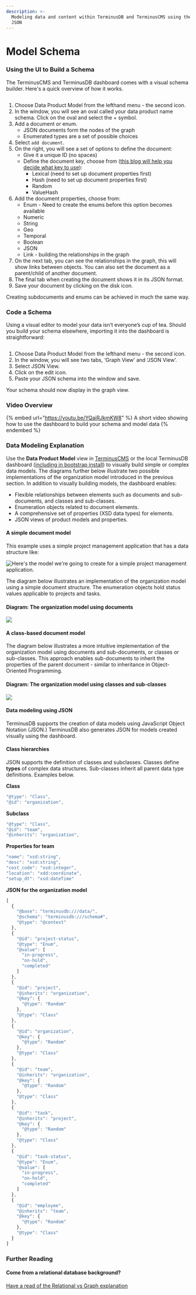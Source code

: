 ```yaml
---
description: >-
  Modeling data and content within TerminusDB and TerminusCMS using the UI and
  JSON
---
```


# Model Schema

### Using the UI to Build a Schema

The TerminusCMS and TerminusDB dashboard comes with a visual schema builder. Here's a quick overview of how it works.

<figure><img src="../../../.gitbook/assets/04-dashboard-model-builder.jpg" alt=""><figcaption></figcaption></figure>

1. Choose Data Product Model from the lefthand menu - the second icon.&#x20;
2. In the window, you will see an oval called your data product name schema. Click on the oval and select the + symbol.&#x20;
3. Add a document or enum.&#x20;
   * JSON documents form the nodes of the graph&#x20;
   * Enumerated types are a set of possible choices&#x20;
4. Select `add document`.&#x20;
5. On the right, you will see a set of options to define the document:&#x20;
   * Give it a unique ID (no spaces)&#x20;
   * Define the document key, choose from ([this blog will help you decide what key to use](https://terminusdb.com/blog/uri-generation/)):&#x20;
     * Lexical (need to set up document properties first)&#x20;
     * Hash (need to set up document properties first)&#x20;
     * Random&#x20;
     * ValueHash
6. Add the document properties, choose from:&#x20;
   * Enum - Need to create the enums before this option becomes available&#x20;
   * Numeric&#x20;
   * String&#x20;
   * Geo&#x20;
   * Temporal&#x20;
   * Boolean&#x20;
   * JSON&#x20;
   * Link - building the relationships in the graph&#x20;
7. On the next tab, you can see the relationships in the graph, this will show links between objects. You can also set the document as a parent/child of another document.&#x20;
8. The final tab when creating the document shows it in its JSON format.&#x20;
9. Save your document by clicking on the disk icon.

Creating subdocuments and enums can be achieved in much the same way.

### Code a Schema&#x20;

Using a visual editor to model your data isn’t everyone’s cup of tea. Should you build your schema elsewhere, importing it into the dashboard is straightforward:

<figure><img src="../../../.gitbook/assets/05-dashboard-model-builder-json.jpg" alt=""><figcaption></figcaption></figure>

1. Choose Data Product Model from the lefthand menu - the second icon.&#x20;
2. In the window, you will see two tabs, ‘Graph View’ and ‘JSON View’.&#x20;
3. Select JSON View.&#x20;
4. Click on the edit icon.&#x20;
5. Paste your JSON schema into the window and save.

Your schema should now display in the graph view.

### Video Overview

{% embed url="https://youtu.be/YQaiRJkmKW8" %}
A short video showing how to use the dashboard to build your schema and model data
{% endembed %}

### Data Modeling Explanation

Use the **Data Product Model** view in [TerminusCMS](https://dashboard.terminusdb.com) or the local TerminusDB dashboard ([including in bootstrap install](../../../terminusdb/install/install-as-docker-container.md)) to visually build simple or complex data models. The diagrams further below illustrate two possible implementations of the organization model introduced in the previous section. In addition to visually building models, the dashboard enables:

* Flexible relationships between elements such as documents and sub-documents, and classes and sub-classes.
* Enumeration objects related to document elements.
* A comprehensive set of properties (XSD data types) for elements.
* JSON views of product models and properties.

#### A simple document model

This example uses a simple project management application that has a data structure like:

![Here's the model we're going to create for a simple project management application.](../../../.gitbook/assets/terminusdb-data-modeling-organization-min.png)

The diagram below illustrates an implementation of the organization model using a simple document structure. The enumeration objects hold status values applicable to projects and tasks.

#### Diagram: The organization model using documents

![](../../../.gitbook/assets/terminusdb-data-modeling-organization-dashboard-min.png)

#### A class-based document model

The diagram below illustrates a more intuitive implementation of the organization model using documents and sub-documents, or classes or sub-classes. This approach enables sub-documents to inherit the properties of the parent document - similar to inheritance in Object-Oriented Programming.&#x20;

#### Diagram: The organization model using classes and sub-classes

![](../../../.gitbook/assets/terminusdb-data-modeling-organization-dashboard-sub-docs-min.png)

#### Data modeling using JSON

TerminusDB supports the creation of data models using JavaScript Object Notation (JSON.) TerminusDB also generates JSON for models created visually using the dashboard.

#### Class hierarchies

JSON supports the definition of classes and subclasses. Classes define **types** of complex data structures. Sub-classes inherit all parent data type definitions. Examples below.

**Class**

```javascript
"@type": "Class",
"@id": "organization",
```

**Subclass**

```javascript
"@type": "Class",
"@id": "team",
"@inherits": "organization",
```

**Properties for team**

```javascript
"name": "xsd:string",
"desc": "xsd:string",
"cost_code": "xsd:integer",
"location": "xdd:coordinate",
"setup_dt": "xsd:dateTime"
```

**JSON for the organization model**

```javascript
[
  {
    "@base": "terminusdb:///data/",
    "@schema": "terminusdb:///schema#",
    "@type": "@context"
  },
  {
    "@id": "project-status",
    "@type": "Enum",
    "@value": [
      "in-progress",
      "on-hold",
      "completed"
    ]
  },
  {
    "@id": "project",
    "@inherits": "organization",
    "@key": {
      "@type": "Random"
    },
    "@type": "Class"
  },
  {
    "@id": "organization",
    "@key": {
      "@type": "Random"
    },
    "@type": "Class"
  },
  {
    "@id": "team",
    "@inherits": "organization",
    "@key": {
      "@type": "Random"
    },
    "@type": "Class"
  },
  {
    "@id": "task",
    "@inherits": "project",
    "@key": {
      "@type": "Random"
    },
    "@type": "Class"
  },
  {
    "@id": "task-status",
    "@type": "Enum",
    "@value": [
      "in-progress",
      "on-hold",
      "completed"
    ]
  },
  {
    "@id": "employee",
    "@inherits": "team",
    "@key": {
      "@type": "Random"
    },
    "@type": "Class"
  }
]
```

### Further Reading

#### Come from a relational database background?

[Have a read of the Relational vs Graph explanation](../../../explanations/relational-vs-graph-databases/)
